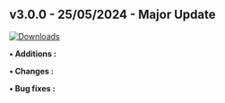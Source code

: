 ## **v3.0.0 - 25/05/2024 - Major Update**

[![Downloads](https://img.shields.io/github/downloads/nltp-ashes/Western-Goods/v3.0.0/total?label=Downloads)]()

**• Additions :**

**• Changes :**

**• Bug fixes :**

